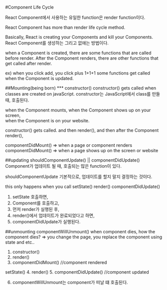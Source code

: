 #Component Life Cycle

React Component에서 사용하는 유일한 function은 render function이다.

React Component has more than render 
life cycle method.

Basically, 
React is creating your Components and kill your Components.
React Component를 생성하는 그리고 없애는 방법이다.

when a Component is created, there are some functions that are called before render.
After the Component renders, there are other functions that get called after render.

ex) 
when you click add, you click plus 1+1+1 
some functions get called when the Component is updated.

##Mounting(being born)
*** constructor() 
constructor() gets called when classes are created on javaScript.
constructor는 JavaScript에서 class를 만들 때, 호출된다.

when the Component mounts,
when the Component shows up on your screen,  
when the Component is on your website. 

 constructor() gets called.
 and then render(),
 and then after the Component render(),

 componentDidMount() => when a page or component renders
 componentDidMount() => when a page shows up on the screen or website

##updating shouldComponentUpdate() || componentDidUpdate()
Component가 업데이트 될 때, 호출되는 많은 function이 있다.

shouldComponentUpdate
기본적으로, 업데이트를 할지 말지 결정하는 것이다.

this only happens when you call setState()
render()
componentDidUpdate()

1. setState 호출하면,
2. Component를 호출하고, 
3. 먼저 render가 실행된 후,
4. render()에서 업데이트가 완료되었다고 하면,
5. componentDidUpdate가 실행된다.

##unmounting componentWillUnmount()
when component dies, 
how the component dies?
=> you change the page, you replace the component using state and etc..



1. constructor()
2. render()
3. componentDidMount() //component rendered 

setState()
4. render()
5. componentDidUpdate() //component updated

6. componentWillUnmount는 component가 떠날 떄 호출된다.
